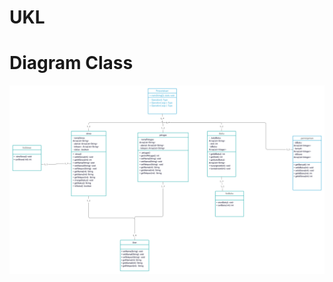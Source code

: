 # UKL
# Diagram Class
![Alt Teks](https://github.com/SyahrenMaulana/UKL/blob/main/perpustakaan%20diagram(2).png)
